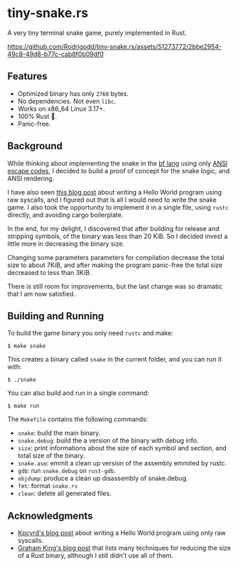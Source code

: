 # tiny-snake.rs

A very tiny terminal snake game, purely implemented in Rust.

https://github.com/Rodrigodd/tiny-snake.rs/assets/51273772/2bbe2954-49c8-49d8-b77c-cab8f0b09df0

## Features

- Optimized binary has only `2760` bytes.
- No dependencies. Not even `libc`.
- Works on x86_64 Linux 3.17+.
- 100% Rust 🦀.
- Panic-free.

## Background

While thinking about implementing the snake in the [bf lang](https://www.google.com/search?client=firefox-b-d&q=brainfuck)
using only [ANSI escape codes](https://en.wikipedia.org/wiki/ANSI_escape_code),
I decided to build a proof of concept for the snake logic, and ANSI rendering.

I have also seen [this blog post](https://vulns.xyz/2023/03/linux-executable-from-scratch-with-x86_64-unknown-none-rust/)
about writing a Hello World program using raw syscalls, and I figured out that
is all I would need to write the snake game. I also took the opportunity to
implement it in a single file, using `rustc` directly, and avoiding cargo
boilerplate.

In the end, for my delight, I discovered that after building for release and
stripping symbols, of the binary was less than 20 KiB. So I decided invest a
little more in decreasing the binary size.

Changing some parameters parameters for compilation decrease the total size to
about 7KiB, and after making the program panic-free the total size decreased to
less than 3KiB.

There is still room for improvements, but the last change was so dramatic that I
am now satisfied.

## Building and Running

To build the game binary you only need `rustc` and make:

```shell
$ make snake
```

This creates a binary called `snake` in the current folder, and you can run it
with:

```shell
$ ./snake
```

You can also build and run in a single command:

```shell
$ make run
```

The `Makefile` contains the following commands:

- `snake`: build the main binary.
- `snake.debug`: build the a version of the binary with debug info.
- `size`: print informations about the size of each symbol and section, and total size of the binary.
- `snake.asm`: emmit a clean up version of the assembly emmited by rustc.
- `gdb`: run `snake.debug` on `rust-gdb`.
- `objdump`: produce a clean up disassembly of snake.debug.
- `fmt`: format `snake.rs`
- `clean`: delete all generated files.

## Acknowledgments

- [Kpcyrd's blog post](https://vulns.xyz/2023/03/linux-executable-from-scratch-with-x86_64-unknown-none-rust/)
  about writing a Hello World program using only raw syscalls.
- [Graham King's blog post](https://darkcoding.net/software/a-very-small-rust-binary-indeed/)
  that lists many techniques for reducing the size of a Rust binary, although I
  still didn't use all of them.
